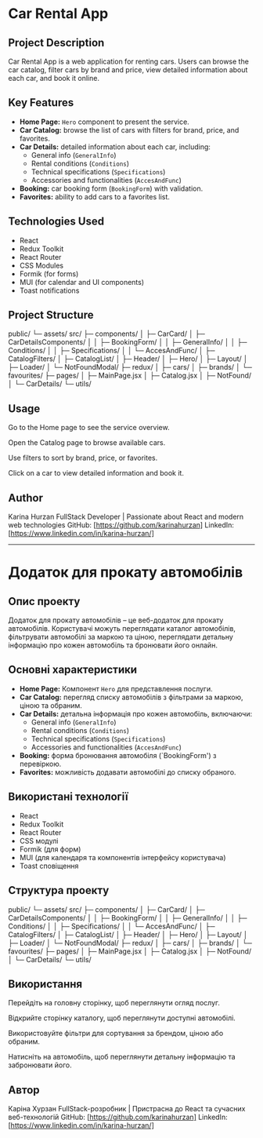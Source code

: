 # Car Rental App

## Project Description

Car Rental App is a web application for renting cars. Users can browse the car catalog, filter cars by brand and price, view detailed information about each car, and book it online.

## Key Features

- **Home Page:** `Hero` component to present the service.
- **Car Catalog:** browse the list of cars with filters for brand, price, and favorites.
- **Car Details:** detailed information about each car, including:
  - General info (`GeneralInfo`)
  - Rental conditions (`Conditions`)
  - Technical specifications (`Specifications`)
  - Accessories and functionalities (`AccesAndFunc`)
- **Booking:** car booking form (`BookingForm`) with validation.
- **Favorites:** ability to add cars to a favorites list.

## Technologies Used

- React
- Redux Toolkit
- React Router
- CSS Modules
- Formik (for forms)
- MUI (for calendar and UI components)
- Toast notifications

## Project Structure

public/
└─ assets/
src/
├─ components/
│ ├─ CarCard/
│ ├─ CarDetailsComponents/
│ │ ├─ BookingForm/
│ │ ├─ GeneralInfo/
│ │ ├─ Conditions/
│ │ ├─ Specifications/
│ │ └─ AccesAndFunc/
│ ├─ CatalogFilters/
│ ├─ CatalogList/
│ ├─ Header/
│ ├─ Hero/
│ ├─ Layout/
│ ├─ Loader/
│ └─ NotFoundModal/
├─ redux/
│ ├─ cars/
│ ├─ brands/
│ └─ favourites/
├─ pages/
│ ├─ MainPage.jsx
│ ├─ Catalog.jsx
│ ├─ NotFound/
│ └─ CarDetails/
└─ utils/

## Usage

Go to the Home page to see the service overview.

Open the Catalog page to browse available cars.

Use filters to sort by brand, price, or favorites.

Click on a car to view detailed information and book it.

## Author

Karina Hurzan
FullStack Developer | Passionate about React and modern web technologies
GitHub: [https://github.com/karinahurzan]
LinkedIn: [https://www.linkedin.com/in/karina-hurzan/]

---

# Додаток для прокату автомобілів

## Опис проекту

Додаток для прокату автомобілів – це веб-додаток для прокату автомобілів. Користувачі можуть переглядати каталог автомобілів, фільтрувати автомобілі за маркою та ціною, переглядати детальну інформацію про кожен автомобіль та бронювати його онлайн.

## Основні характеристики

- **Home Page:** Компонент `Hero` для представлення послуги.
- **Car Catalog:** перегляд списку автомобілів з фільтрами за маркою, ціною та обраним.
- **Car Details:** детальна інформація про кожен автомобіль, включаючи:
  - General info (`GeneralInfo`)
  - Rental conditions (`Conditions`)
  - Technical specifications (`Specifications`)
  - Accessories and functionalities (`AccesAndFunc`)
- **Booking:** форма бронювання автомобіля (`BookingForm') з перевіркою.
- **Favorites:** можливість додавати автомобілі до списку обраного.

## Використані технології

- React
- Redux Toolkit
- React Router
- CSS модулі
- Formik (для форм)
- MUI (для календаря та компонентів інтерфейсу користувача)
- Toast сповіщення

## Структура проекту

public/
└─ assets/
src/
├─ components/
│ ├─ CarCard/
│ ├─ CarDetailsComponents/
│ │ ├─ BookingForm/
│ │ ├─ GeneralInfo/
│ │ ├─ Conditions/
│ │ ├─ Specifications/
│ │ └─ AccesAndFunc/
│ ├─ CatalogFilters/
│ ├─ CatalogList/
│ ├─ Header/
│ ├─ Hero/
│ ├─ Layout/
│ ├─ Loader/
│ └─ NotFoundModal/
├─ redux/
│ ├─ cars/
│ ├─ brands/
│ └─ favourites/
├─ pages/
│ ├─ MainPage.jsx
│ ├─ Catalog.jsx
│ ├─ NotFound/
│ └─ CarDetails/
└─ utils/

## Використання

Перейдіть на головну сторінку, щоб переглянути огляд послуг.

Відкрийте сторінку каталогу, щоб переглянути доступні автомобілі.

Використовуйте фільтри для сортування за брендом, ціною або обраним.

Натисніть на автомобіль, щоб переглянути детальну інформацію та забронювати його.

## Автор

Каріна Хурзан
FullStack-розробник | Пристрасна до React та сучасних веб-технологій
GitHub: [https://github.com/karinahurzan]
LinkedIn: [https://www.linkedin.com/in/karina-hurzan/]
